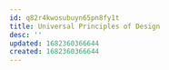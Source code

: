```yaml
---
id: q82r4kwosubuyn65pn8fy1t
title: Universal Principles of Design
desc: ''
updated: 1682360366644
created: 1682360366644
---
```


